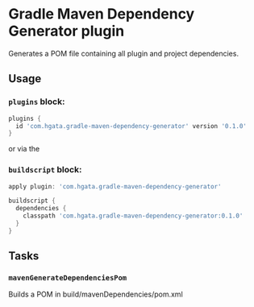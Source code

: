 # Gradle Maven Dependency Generator plugin

Generates a POM file containing all plugin and project dependencies.

## Usage

### `plugins` block:

```groovy
plugins {
  id 'com.hgata.gradle-maven-dependency-generator' version '0.1.0'
}
```
or via the

### `buildscript` block:
```groovy
apply plugin: 'com.hgata.gradle-maven-dependency-generator'

buildscript {
  dependencies {
    classpath 'com.hgata.gradle-maven-dependency-generator:0.1.0'
  }
}
```

## Tasks

### `mavenGenerateDependenciesPom`

Builds a POM in build/mavenDependencies/pom.xml
